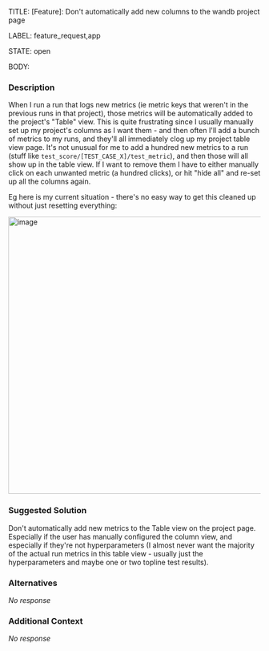 TITLE:
[Feature]: Don't automatically add new columns to the wandb project page

LABEL:
feature_request,app

STATE:
open

BODY:
### Description

When I run a run that logs new metrics (ie metric keys that weren't in the previous runs in that project), those metrics will be automatically added to the project's "Table" view. This is quite frustrating since I usually manually set up my project's columns as I want them - and then often I'll add a bunch of metrics to my runs, and they'll all immediately clog up my project table view page. It's not unusual for me to add a hundred new metrics to a run (stuff like `test_score/[TEST_CASE_X]/test_metric`), and then those will all show up in the table view. If I want to remove them I have to either manually click on each unwanted metric (a hundred clicks), or hit "hide all" and re-set up all the columns again.

Eg here is my current situation - there's no easy way to get this cleaned up without just resetting everything:

<img width="553" alt="image" src="https://user-images.githubusercontent.com/5598968/173241820-6f633ee0-cdb8-4c93-acdb-b1dbc7dc64e0.png">


### Suggested Solution

Don't automatically add new metrics to the Table view on the project page. Especially if the user has manually configured the column view, and especially if they're not hyperparameters (I almost never want the majority of the actual run metrics in this table view - usually just the hyperparameters and maybe one or two topline test results).

### Alternatives

_No response_

### Additional Context

_No response_

